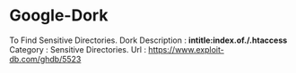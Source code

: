 # Google-Dork
To Find  Sensitive Directories.
Dork Description : <b>intitle:index.of./.htaccess</b>
Category : Sensitive Directories.
Url  : https://www.exploit-db.com/ghdb/5523
